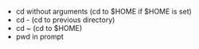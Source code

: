 - cd without arguments (cd to $HOME if $HOME is set)
- cd - (cd to previous directory)
- cd ~ (cd to $HOME)
- pwd in prompt
